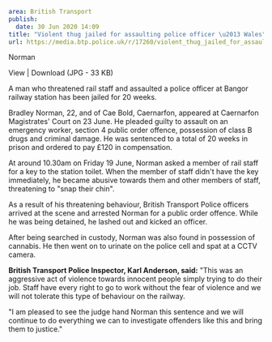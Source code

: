 ```yaml
area: British Transport
publish:
  date: 30 Jun 2020 14:09
title: "Violent thug jailed for assaulting police officer \u2013 Wales"
url: https://media.btp.police.uk/r/17260/violent_thug_jailed_for_assaulting_police_officer
```

Norman

View | Download (JPG - 33 KB)

A man who threatened rail staff and assaulted a police officer at Bangor railway station has been jailed for 20 weeks.

Bradley Norman, 22, and of Cae Bold, Caernarfon, appeared at Caernarfon Magistrates' Court on 23 June. He pleaded guilty to assault on an emergency worker, section 4 public order offence, possession of class B drugs and criminal damage. He was sentenced to a total of 20 weeks in prison and ordered to pay £120 in compensation.

At around 10.30am on Friday 19 June, Norman asked a member of rail staff for a key to the station toilet. When the member of staff didn't have the key immediately, he became abusive towards them and other members of staff, threatening to "snap their chin".

As a result of his threatening behaviour, British Transport Police officers arrived at the scene and arrested Norman for a public order offence. While he was being detained, he lashed out and kicked an officer.

After being searched in custody, Norman was also found in possession of cannabis. He then went on to urinate on the police cell and spat at a CCTV camera.

**British Transport Police Inspector, Karl Anderson, said:** "This was an aggressive act of violence towards innocent people simply trying to do their job. Staff have every right to go to work without the fear of violence and we will not tolerate this type of behaviour on the railway.

"I am pleased to see the judge hand Norman this sentence and we will continue to do everything we can to investigate offenders like this and bring them to justice."
